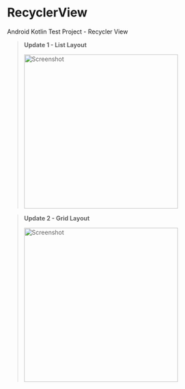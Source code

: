 # RecyclerView
Android Kotlin Test Project - Recycler View

> **Update 1 - List Layout**  
> 
> <img src="screenshot/RecyclerView-List.gif" alt="Screenshot" title="Screenshot" width="360" height="auto">

> **Update 2 - Grid Layout** 
> 
> <img src="screenshot/RecyclerView-Grid.gif" alt="Screenshot" title="Screenshot" width="360" height="auto">
